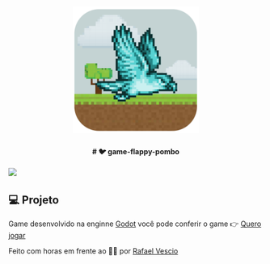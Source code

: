 <h1 align="center">
    <img alt="MyDailyStatus" title="#fullstacklab" src="favicon.png" width="250px" />
</h1>

<h4 align="center">
  # 🐦 game-flappy-pombo
</h4>

![](app.gif)

## 💻 Projeto
Game desenvolvido na enginne [Godot](https://godotengine.org/) 
você pode conferir o game 👉 [Quero jogar](https://rafaelvsc.github.io/game-flappy-pombo/)


Feito com horas em frente ao 👨‍💻 por [Rafael Vescio](https://www.linkedin.com/in/rafael-vescio/)